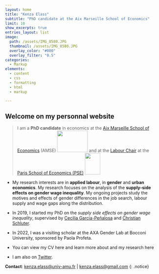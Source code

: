 ```yaml
---
layout: home
title: "Kenza Elass"
subtitle: "PhD candidate at the Aix Marseille School of Economics"
limit: 10
show_excerpts: true
entries_layout: list
image: 
  path: /assets/IMG_8580.JPG
  thumbnail: /assets/IMG_8580.JPG
  overlay_color: "#000"
  overlay_filter: "0.5"
categories:
  - Markup
elements:
  - content
  - css
  - formatting
  - html
  - markup  
  
---
```


## Welcome on my personnal website

> I am a **PhD candidate** in economics at the [Aix Marseille School of Economics](https://www.amse-aixmarseille.fr/en/members/elass) (AMSE)  <img src="https://user-images.githubusercontent.com/47663697/204860013-a02021b6-32d1-4e85-8696-f0c746508ed3.png" width="100" height="70">   and at the [Labour Chair](https://www.parisschoolofeconomics.eu/fr/programme-partenarial/chaires/chaire-travail/) at the [Paris School of Economics (PSE)](https://www.parisschoolofeconomics.eu/fr/programme-partenarial/chaires/chaire-travail/doctorants/) <img src="https://user-images.githubusercontent.com/47663697/204859845-4e7ee211-1020-4452-93ae-98c7c5ed9d2d.png" width="50" height="70"> 

* My research interests are in **applied labour**, in **gender** and **urban economics**. My research focuses on the analysis of the **supply-side effects on gender wage inequality**. My ongoing projects study the motives and effects of gender differences in the job search, labour supply and wage gaps along the distribution.

* In 2019, I started my PhD on the <i>supply side effects on gender wage inequality</i>, supervised by [Cecilia Garcia-Peñalosa](https://sites.google.com/view/ceciliagarciapenalosa) and [Christian Schluter](https://christianschluter.github.io/).

* In 2022, I was a visiting scholar at the AXA Gender Lab at Bocconi University, sponsored by Paola Profeta.

* You can view my CV here and learn more about and my research here

* I am also on [Twitter](https://twitter.com/ElassKenza).

<i class="fa fa-envelope"></i> **Contact**: kenza.elass@univ-amu.fr | kenza.elass@gmail.com 
{: .notice}

